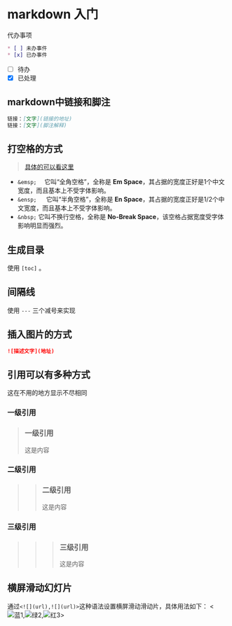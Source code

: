 # markdown 入门

代办事项
```markdown
* [ ] 未办事件
* [x] 已办事件
```
* [ ] 待办
* [x] 已处理

## markdown中链接和脚注

```markdown
链接：[文字](链接的地址)
链接：[文字](脚注解释)
```



## 打空格的方式

> [具体的可以看这里](https://www.jianshu.com/p/31eade263e7a)

* `&emsp;`  &emsp;它叫“全角空格”，全称是 **Em Space**，其占据的宽度正好是1个中文宽度，而且基本上不受字体影响。
* `&ensp; ` &ensp; 它叫“半角空格”，全称是 **En Space**，其占据的宽度正好是1/2个中文宽度，而且基本上不受字体影响。
* `&nbsp;`&nbsp;它叫不换行空格，全称是 **No-Break Space**，该空格占据宽度受字体影响明显而强烈。



## 生成目录

使用 `[toc]` 。



## 间隔线

使用 `---` 三个减号来实现



## 插入图片的方式

```markdown
![描述文字](地址)
```


## 引用可以有多种方式
这在不用的地方显示不尽相同
### 一级引用
> ### 一级引用
> 这是内容

### 二级引用
>> ### 二级引用
>> 这是内容

### 三级引用
>>> ### 三级引用
>>> 这是内容



## 横屏滑动幻灯片
通过`<![](url),![](url)>`这种语法设置横屏滑动滑动片，具体用法如下：
<![蓝1](https://files.mdnice.com/blue.jpg),![绿2](https://files.mdnice.com/green.jpg),![红3](https://files.mdnice.com/red.jpg)>
